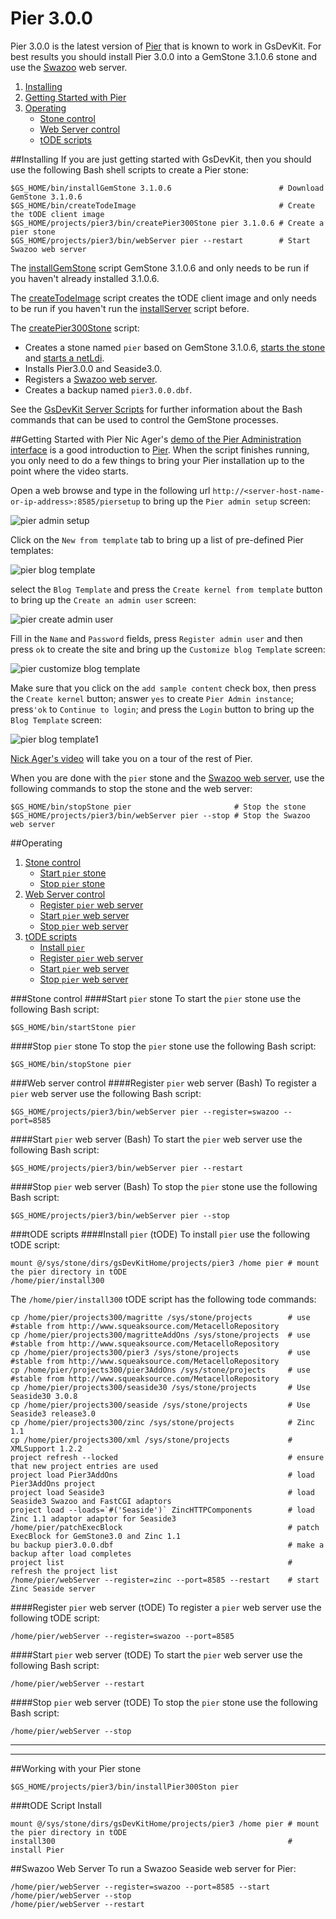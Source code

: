 # Pier 3.0.0

Pier 3.0.0 is the latest version of [Pier][1] that is known to work in GsDevKit.
For best results you should install Pier 3.0.0 into a GemStone 3.1.0.6 stone and use the [Swazoo][2] web server.

1. [Installing](#installing)
2. [Getting Started with Pier](#getting-started-with-pier)
3. [Operating](#operating)
   - [Stone control](#stone-control)
   - [Web Server control](#web-server-control)
   - [tODE scripts](#tode-scripts)


##Installing
If you are just getting started with GsDevKit, then you should use the following Bash shell scripts to create a Pier stone:


```
$GS_HOME/bin/installGemStone 3.1.0.6                        # Download GemStone 3.1.0.6
$GS_HOME/bin/createTodeImage                                # Create the tODE client image
$GS_HOME/projects/pier3/bin/createPier300Stone pier 3.1.0.6 # Create a pier stone
$GS_HOME/projects/pier3/bin/webServer pier --restart        # Start Swazoo web server
```

The [installGemStone][8] script GemStone 3.1.0.6 and only needs to be run if you haven't already installed 3.1.0.6.

The [createTodeImage][9] script creates the tODE client image and only needs to be run if you haven't run the [installServer][10] script before.

The [createPier300Stone](#createPier300Stone) script:
- Creates a stone named `pier` based on GemStone 3.1.0.6, [starts the stone][11] and [starts a netLdi][12].
- Installs Pier3.0.0 and Seaside3.0.
- Registers a [Swazoo web server](#web-server-control).
- Creates a backup named `pier3.0.0.dbf`.

See the [GsDevKit Server Scripts][13] for further information about the Bash commands that can be used to control the GemStone processes.

##Getting Started with Pier
Nic Ager's [demo of the Pier Administration interface][6] is a good introduction to [Pier][1].
When the script finishes running, you only need to do a few things to bring your Pier installation up to the point where the video starts.

Open a web browse and type in the following url `http://<server-host-name-or-ip-address>:8585/piersetup` to bring up the `Pier admin setup` screen:

![pier admin setup][3]

Click on the `New from template` tab to bring up a list of pre-defined Pier templates:

![pier blog template][4]

select the `Blog Template` and press the `Create kernel from template` button to bring up the `Create an admin user` screen:

![pier create admin user][14]

Fill in the `Name` and `Password` fields, press `Register admin user` and then press `ok` to create the site and bring up the `Customize blog Template` screen:

![pier customize blog template][7] 

Make sure that you click on the `add sample content` check box, then press the `Create kernel` button; answer `yes` to create `Pier Admin instance`; press`'ok` to `Continue to login`; and press the `Login` button to bring up the  `Blog Template` screen:

![pier blog template1][5]

[Nick Ager's video][6] will take you on a tour of the rest of Pier.

When you are done with the `pier` stone and the [Swazoo web server](#web-server-control), use the following commands to stop the stone and the web server:

```
$GS_HOME/bin/stopStone pier                       # Stop the stone
$GS_HOME/projects/pier3/bin/webServer pier --stop # Stop the Swazoo web server
```

##Operating
1. [Stone control](#stone-control)
   - [Start `pier` stone](#start-pier-stone)
   - [Stop `pier` stone](#stop-pier-stone)
2. [Web Server control](#web-server-control)
   - [Register `pier` web server](#register-pier-web-server-bash)
   - [Start `pier` web server](#start-pier-web-server-bash)
   - [Stop `pier` web server](#stop-pier-web-server-bash)
3. [tODE scripts](#tode-scripts)
   - [Install `pier`](#install-pier-tode)
   - [Register `pier` web server](#register-pier-web-server-tode)
   - [Start `pier` web server](#start-pier-web-server-tode)
   - [Stop `pier` web server](#stop-pier-web-server-tode)

###Stone control
####Start `pier` stone
To start the `pier` stone use the following Bash script:

```
$GS_HOME/bin/startStone pier
```

####Stop `pier` stone
To stop the `pier` stone use the following Bash script:

```
$GS_HOME/bin/stopStone pier
```

###Web server control
####Register `pier` web server (Bash)
To register a `pier` web server use the following Bash script:

```
$GS_HOME/projects/pier3/bin/webServer pier --register=swazoo --port=8585
```

####Start `pier` web server (Bash)
To start the `pier` web server use the following Bash script:

```
$GS_HOME/projects/pier3/bin/webServer pier --restart
```

####Stop `pier` web server (Bash)
To stop the `pier` stone use the following Bash script:

```
$GS_HOME/projects/pier3/bin/webServer pier --stop
```

###tODE scripts
####Install `pier` (tODE)
To install `pier` use the following tODE script:

```
mount @/sys/stone/dirs/gsDevKitHome/projects/pier3 /home pier # mount the pier directory in tODE
/home/pier/install300
```

The `/home/pier/install300` tODE script has the following tode commands:

```
cp /home/pier/projects300/magritte /sys/stone/projects        # use #stable from http://www.squeaksource.com/MetacelloRepository
cp /home/pier/projects300/magritteAddOns /sys/stone/projects  # use #stable from http://www.squeaksource.com/MetacelloRepository
cp /home/pier/projects300/pier3 /sys/stone/projects           # use #stable from http://www.squeaksource.com/MetacelloRepository
cp /home/pier/projects300/pier3AddOns /sys/stone/projects     # use #stable from http://www.squeaksource.com/MetacelloRepository
cp /home/pier/projects300/seaside30 /sys/stone/projects       # Use Seaside30 3.0.8
cp /home/pier/projects300/seaside /sys/stone/projects         # Use Seaside3 release3.0
cp /home/pier/projects300/zinc /sys/stone/projects            # Zinc 1.1
cp /home/pier/projects300/xml /sys/stone/projects             # XMLSupport 1.2.2
project refresh --locked                                      # ensure that new project entries are used
project load Pier3AddOns                                      # load Pier3AddOns project
project load Seaside3                                         # load Seaside3 Swazoo and FastCGI adaptors
project load --loads=`#('Seaside')` ZincHTTPComponents        # load Zinc 1.1 adaptor adaptor for Seaside3
/home/pier/patchExecBlock                                     # patch ExecBlock for GemStone3.0 and Zinc 1.1
bu backup pier3.0.0.dbf                                       # make a backup after load completes
project list                                                  # refresh the project list
/home/pier/webServer --register=zinc --port=8585 --restart    # start Zinc Seaside server
```

####Register `pier` web server (tODE)
To register a `pier` web server use the following tODE script:

```
/home/pier/webServer --register=swazoo --port=8585
```

####Start `pier` web server (tODE)
To start the `pier` web server use the following Bash script:

```
/home/pier/webServer --restart
```

####Stop `pier` web server (tODE)
To stop the `pier` stone use the following Bash script:

```
/home/pier/webServer --stop
```

---
---
##Working with your Pier stone


```
$GS_HOME/projects/pier3/bin/installPier300Ston pier
```

###tODE Script Install

```
mount @/sys/stone/dirs/gsDevKitHome/projects/pier3 /home pier # mount the pier directory in tODE
install300                                                    # install Pier
```


##Swazoo Web Server
To run a Swazoo Seaside web server for Pier:

```
/home/pier/webServer --register=swazoo --port=8585 --start
/home/pier/webServer --stop
/home/pier/webServer --restart
```


[1]: http://www.piercms.com/
[2]: http://www.swazoo.org/
[3]: images/pier_admin_setup.png
[4]: images/pier_blog_template.png
[5]: images/pier_blog_template1.png
[6]: https://vimeo.com/32749535
[7]: images/pier_customize_blog_template.png
[8]: ../../bin/README.md#installGemStone
[9]: ../../bin/README.md#createTodeImage
[10]: ../../bin/README.md#installServer
[11]: ../../bin/README.md#startStone
[12]: ../../bin/README.md#startNetldi
[13]: ../../bin/README.md#server-scripts
[14]: images/pier_create_admin_user.png

